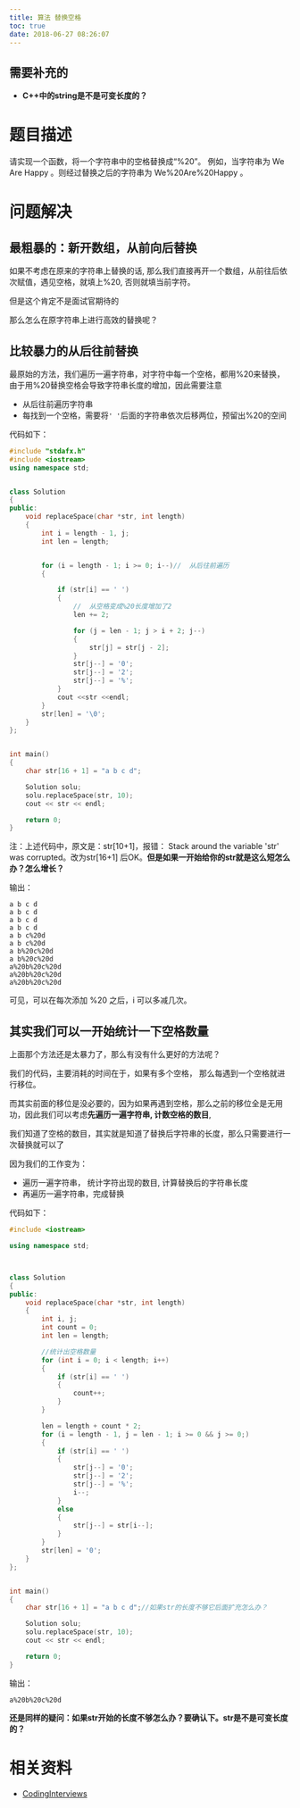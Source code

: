 ```yaml
---
title: 算法 替换空格
toc: true
date: 2018-06-27 08:26:07
---
```










## 需要补充的


- **C++中的string是不是可变长度的？**




# 题目描述


请实现一个函数，将一个字符串中的空格替换成“%20”。 例如，当字符串为 We Are Happy 。则经过替换之后的字符串为 We%20Are%20Happy 。


# 问题解决




## 最粗暴的：新开数组，从前向后替换


如果不考虑在原来的字符串上替换的话, 那么我们直接再开一个数组，从前往后依次赋值，遇见空格，就填上%20, 否则就填当前字符。

但是这个肯定不是面试官期待的

那么怎么在原字符串上进行高效的替换呢？


## 比较暴力的从后往前替换


最原始的方法，我们遍历一遍字符串，对字符中每一个空格，都用%20来替换， 由于用%20替换空格会导致字符串长度的增加，因此需要注意

* 从后往前遍历字符串
* 每找到一个空格，需要将`' '`后面的字符串依次后移两位，预留出%20的空间


代码如下：

```cpp
#include "stdafx.h"
#include <iostream>
using namespace std;


class Solution
{
public:
	void replaceSpace(char *str, int length)
	{
		int i = length - 1, j;
		int len = length;


		for (i = length - 1; i >= 0; i--)//  从后往前遍历
		{

			if (str[i] == ' ')
			{
				//  从空格变成%20长度增加了2
				len += 2;

				for (j = len - 1; j > i + 2; j--)
				{
					str[j] = str[j - 2];
				}
				str[j--] = '0';
				str[j--] = '2';
				str[j--] = '%';
			}
			cout <<str <<endl;
		}
		str[len] = '\0';
	}
};


int main()
{
	char str[16 + 1] = "a b c d";

	Solution solu;
	solu.replaceSpace(str, 10);
	cout << str << endl;

	return 0;
}
```

注：上述代码中，原文是：str[10+1]，报错： Stack around the variable 'str' was corrupted。改为str[16+1] 后OK。**但是如果一开始给你的str就是这么短怎么办？怎么增长？**

输出：

```
a b c d
a b c d
a b c d
a b c d
a b c%20d
a b c%20d
a b%20c%20d
a b%20c%20d
a%20b%20c%20d
a%20b%20c%20d
a%20b%20c%20d
```

可见，可以在每次添加 %20 之后，i 可以多减几次。


## 其实我们可以一开始统计一下空格数量


上面那个方法还是太暴力了，那么有没有什么更好的方法呢？

我们的代码，主要消耗的时间在于，如果有多个空格， 那么每遇到一个空格就进行移位。

而其实前面的移位是没必要的，因为如果再遇到空格，那么之前的移位全是无用功，因此我们可以考虑**先遍历一遍字符串, 计数空格的数目**,

我们知道了空格的数目，其实就是知道了替换后字符串的长度，那么只需要进行一次替换就可以了

因为我们的工作变为：

* 遍历一遍字符串， 统计字符出现的数目, 计算替换后的字符串长度
* 再遍历一遍字符串，完成替换


代码如下：

```cpp
#include <iostream>

using namespace std;



class Solution
{
public:
	void replaceSpace(char *str, int length)
	{
		int i, j;
		int count = 0;
		int len = length;

		//统计出空格数量
		for (int i = 0; i < length; i++)
		{
			if (str[i] == ' ')
			{
				count++;
			}
		}

		len = length + count * 2;
		for (i = length - 1, j = len - 1; i >= 0 && j >= 0;)
		{
			if (str[i] == ' ')
			{
				str[j--] = '0';
				str[j--] = '2';
				str[j--] = '%';
				i--;
			}
			else
			{
				str[j--] = str[i--];
			}
		}
		str[len] = '0';
	}
};


int main()
{
	char str[16 + 1] = "a b c d";//如果str的长度不够它后面扩充怎么办？

	Solution solu;
	solu.replaceSpace(str, 10);
	cout << str << endl;

	return 0;
}
```

输出：

```
a%20b%20c%20d
```

**还是同样的疑问：如果str开始的长度不够怎么办？要确认下。str是不是可变长度的？**





# 相关资料

- [CodingInterviews](https://github.com/gatieme/CodingInterviews)

